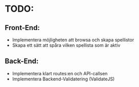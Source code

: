 # TODO: 

## Front-End:
- Implementera möjligheten att browsa och skapa spellistor
- Skapa ett sätt att spåra vilken spellista som är aktiv

## Back-End:
- Implementera klart routes:en och API-callsen
- Implementera Backend-Validatering (ValidateJS)